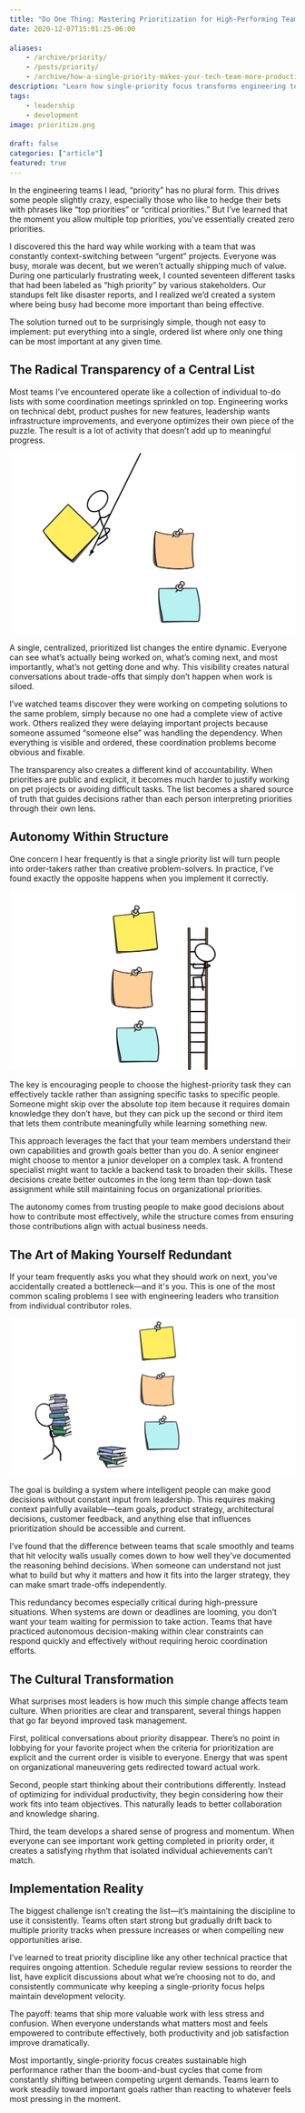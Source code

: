 ```yaml
---
title: "Do One Thing: Mastering Prioritization for High-Performing Teams"
date: 2020-12-07T15:01:25-06:00

aliases:
    - /archive/priority/
    - /posts/priority/
    - /archive/how-a-single-priority-makes-your-tech-team-more-productive/
description: "Learn how single-priority focus transforms engineering team performance. Why ‘priority’ has no plural and how to build autonomous, high-velocity teams."
tags:
    - leadership
    - development
image: prioritize.png

draft: false
categories: ["article"]
featured: true
---
```


In the engineering teams I lead, “priority” has no plural form. This drives some people slightly crazy, especially those who like to hedge their bets with phrases like “top priorities” or “critical priorities.” But I’ve learned that the moment you allow multiple top priorities, you’ve essentially created zero priorities.

I discovered this the hard way while working with a team that was constantly context-switching between “urgent” projects. Everyone was busy, morale was decent, but we weren’t actually shipping much of value. During one particularly frustrating week, I counted seventeen different tasks that had been labeled as “high priority” by various stakeholders. Our standups felt like disaster reports, and I realized we’d created a system where being busy had become more important than being effective.

The solution turned out to be surprisingly simple, though not easy to implement: put everything into a single, ordered list where only one thing can be most important at any given time.

## The Radical Transparency of a Central List

Most teams I’ve encountered operate like a collection of individual to-do lists with some coordination meetings sprinkled on top. Engineering works on technical debt, product pushes for new features, leadership wants infrastructure improvements, and everyone optimizes their own piece of the puzzle. The result is a lot of activity that doesn’t add up to meaningful progress.

![A cartoon of a stick figure swinging on a rope to plant a post-it note](prioritize.png)

A single, centralized, prioritized list changes the entire dynamic. Everyone can see what’s actually being worked on, what’s coming next, and most importantly, what’s not getting done and why. This visibility creates natural conversations about trade-offs that simply don’t happen when work is siloed.

I’ve watched teams discover they were working on competing solutions to the same problem, simply because no one had a complete view of active work. Others realized they were delaying important projects because someone assumed “someone else” was handling the dependency. When everything is visible and ordered, these coordination problems become obvious and fixable.

The transparency also creates a different kind of accountability. When priorities are public and explicit, it becomes much harder to justify working on pet projects or avoiding difficult tasks. The list becomes a shared source of truth that guides decisions rather than each person interpreting priorities through their own lens.

## Autonomy Within Structure

One concern I hear frequently is that a single priority list will turn people into order-takers rather than creative problem-solvers. In practice, I’ve found exactly the opposite happens when you implement it correctly.

![A cartoon of a stick figure climbing a ladder to reach a post-it note](task-selection.png)

The key is encouraging people to choose the highest-priority task they can effectively tackle rather than assigning specific tasks to specific people. Someone might skip over the absolute top item because it requires domain knowledge they don’t have, but they can pick up the second or third item that lets them contribute meaningfully while learning something new.

This approach leverages the fact that your team members understand their own capabilities and growth goals better than you do. A senior engineer might choose to mentor a junior developer on a complex task. A frontend specialist might want to tackle a backend task to broaden their skills. These decisions create better outcomes in the long term than top-down task assignment while still maintaining focus on organizational priorities.

The autonomy comes from trusting people to make good decisions about how to contribute most effectively, while the structure comes from ensuring those contributions align with actual business needs.

## The Art of Making Yourself Redundant

If your team frequently asks you what they should work on next, you’ve accidentally created a bottleneck—and it's you. This is one of the most common scaling problems I see with engineering leaders who transition from individual contributor roles.

![A cartoon of a stick figure carrying books to a wall of post-it notes](add-resources.png)

The goal is building a system where intelligent people can make good decisions without constant input from leadership. This requires making context painfully available—team goals, product strategy, architectural decisions, customer feedback, and anything else that influences prioritization should be accessible and current.

I’ve found that the difference between teams that scale smoothly and teams that hit velocity walls usually comes down to how well they’ve documented the reasoning behind decisions. When someone can understand not just what to build but why it matters and how it fits into the larger strategy, they can make smart trade-offs independently.

This redundancy becomes especially critical during high-pressure situations. When systems are down or deadlines are looming, you don’t want your team waiting for permission to take action. Teams that have practiced autonomous decision-making within clear constraints can respond quickly and effectively without requiring heroic coordination efforts.

## The Cultural Transformation

What surprises most leaders is how much this simple change affects team culture. When priorities are clear and transparent, several things happen that go far beyond improved task management.

First, political conversations about priority disappear. There’s no point in lobbying for your favorite project when the criteria for prioritization are explicit and the current order is visible to everyone. Energy that was spent on organizational maneuvering gets redirected toward actual work.

Second, people start thinking about their contributions differently. Instead of optimizing for individual productivity, they begin considering how their work fits into team objectives. This naturally leads to better collaboration and knowledge sharing.

Third, the team develops a shared sense of progress and momentum. When everyone can see important work getting completed in priority order, it creates a satisfying rhythm that isolated individual achievements can’t match.

## Implementation Reality

The biggest challenge isn’t creating the list—it’s maintaining the discipline to use it consistently. Teams often start strong but gradually drift back to multiple priority tracks when pressure increases or when compelling new opportunities arise.

I’ve learned to treat priority discipline like any other technical practice that requires ongoing attention. Schedule regular review sessions to reorder the list, have explicit discussions about what we’re choosing not to do, and consistently communicate why keeping a single-priority focus helps maintain development velocity.

The payoff: teams that ship more valuable work with less stress and confusion. When everyone understands what matters most and feels empowered to contribute effectively, both productivity and job satisfaction improve dramatically.

Most importantly, single-priority focus creates sustainable high performance rather than the boom-and-bust cycles that come from constantly shifting between competing urgent demands. Teams learn to work steadily toward important goals rather than reacting to whatever feels most pressing in the moment.
